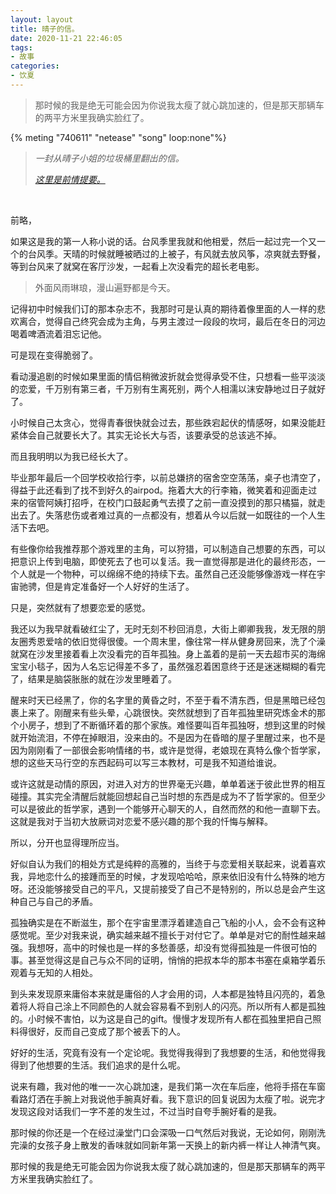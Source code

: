 ```yaml
---
layout: layout
title: 晴子的信。
date: 2020-11-21 22:46:05
tags:
- 故事
categories:
- 饮夏
---
```


> 那时候的我是绝无可能会因为你说我太瘦了就心跳加速的，但是那天那辆车的两平方米里我确实脸红了。

{% meting "740611" "netease" "song" loop:none"%}



> *一封从晴子小姐的垃圾桶里翻出的信。*
>
> *<a href="/2019/08/30/%E5%8F%B0%E9%A3%8E%E5%AD%A3/">这里是前情提要。</a>*

<br/>



前略，

如果这是我的第一人称小说的话。台风季里我就和他相爱，然后一起过完一个又一个的台风季。天晴的时候就睡被晒过的上被子，有风就去放风筝，凉爽就去野餐，等到台风来了就窝在客厅沙发，一起看上次没看完的超长老电影。

> 外面风雨琳琅，漫山遍野都是今天。

记得初中时候我们订的那本杂志不，我那时可是认真的期待着像里面的人一样的悲欢离合，觉得自己终究会成为主角，与男主渡过一段段的坎坷，最后在冬日的河边喝着啤酒流着泪忘记他。

可是现在变得脆弱了。

看动漫追剧的时候如果里面的情侣稍微波折就会觉得承受不住，只想看一些平淡淡的恋爱，千万别有第三者，千万别有生离死别，两个人相濡以沫安静地过日子就好了。

小时候自己太贪心，觉得青春很快就会过去，那些跌宕起伏的情感呀，如果没能赶紧体会自己就要长大了。其实无论长大与否，该要承受的总该逃不掉。

而且我明明以为我已经长大了。

毕业那年最后一个回学校收拾行李，以前总嫌挤的宿舍空空荡荡，桌子也清空了，得益于此还看到了找不到好久的airpod。拖着大大的行李箱，微笑着和迎面走过来的宿管阿姨打招呼，在校门口鼓起勇气去摸了之前一直没摸到的那只橘猫，就走出去了。失落悲伤或者难过真的一点都没有，想着从今以后就一如既往的一个人生活下去吧。

有些像你给我推荐那个游戏里的主角，可以狩猎，可以制造自己想要的东西，可以把意识上传到电脑，即使死去了也可以复活。我一直觉得那是进化的最终形态，一个人就是一个物种，可以绵绵不绝的持续下去。虽然自己还没能够像游戏一样在宇宙驰骋，但是肯定准备好一个人好好的生活了。

只是，突然就有了想要恋爱的感觉。

我还以为我早就看破红尘了，无时无刻不秒回消息，大街上卿卿我我，发无限的朋友圈秀恩爱啥的依旧觉得很傻。一个周末里，像往常一样从健身房回来，洗了个澡就窝在沙发里接着看上次没看完的百年孤独。身上盖着的是前一天去超市买的海绵宝宝小毯子，因为人名忘记得差不多了，虽然强忍着困意终于还是迷迷糊糊的看完了，结果是脑袋胀胀的就在沙发里睡着了。

醒来时天已经黑了，你的名字里的黄昏之时，不至于看不清东西，但是黑暗已经包裹上来了。刚醒来有些头晕，心跳很快。突然就想到了百年孤独里研究炼金术的那个小房子，想到了不断循环着的那个家族。难怪要叫百年孤独呀，想到这里的时候就开始流泪，不停在掉眼泪，没来由的。不是因为在昏暗的屋子里醒过来，也不是因为刚刚看了一部很会影响情绪的书，或许是觉得，老娘现在真特么像个哲学家，想的这些天马行空的东西起码可以写三本教材，可是我不知道给谁说。

或许这就是动情的原因，对进入对方的世界毫无兴趣，单单着迷于彼此世界的相互碰撞。其实完全清醒后就能回想起自己当时想的东西是成为不了哲学家的。但至少可以是彼此的哲学家，遇到一个能够开心聊天的人，自然而然的和他一直聊下去。这就是我对于当初大放厥词对恋爱不感兴趣的那个我的忏悔与解释。

所以，分开也显得理所应当。

好似自认为我们的相处方式是纯粹的高雅的，当终于与恋爱相关联起来，说着喜欢我，异地恋什么的接踵而至的时候，才发现哈哈哈，原来依旧没有什么特殊的地方呀。还没能够接受自己的平凡，又提前接受了自己不是特别的，所以总是会产生这种自己与自己的矛盾。

孤独确实是在不断滋生，那个在宇宙里漂浮着建造自己飞船的小人，会不会有这种感觉呢。至少对我来说，确实越来越不擅长于对付它了。单单是对它的耐性越来越强。我想呀，高中的时候也是一样的多愁善感，却没有觉得孤独是一件很可怕的事。甚至觉得这是自己与众不同的证明，悄悄的把叔本华的那本书塞在桌箱学着乐观着与无知的人相处。

到头来发现原来庸俗本来就是庸俗的人才会用的词，人本都是独特且闪亮的，着急着将人将自己涂上不同颜色的人就会容易看不到别人的闪亮。所以所有人都是孤独的。小时候不害怕，以为这是自己的gift。慢慢才发现所有人都在孤独里把自己照料得很好，反而自己变成了那个被丢下的人。

好好的生活，究竟有没有一个定论呢。我觉得我得到了我想要的生活，和他觉得我得到了他想要的生活。我们追求的是什么呢。

说来有趣，我对他的唯一一次心跳加速，是我们第一次在车后座，他将手搭在车窗看路灯洒在手腕上对我说他手腕真好看。我下意识的回复说因为太瘦了啦。说完才发现这段对话我们一字不差的发生过，不过当时自夸手腕好看的是我。

那时候的你还是一个在经过澡堂门口会深吸一口气然后对我说，无论如何，刚刚洗完澡的女孩子身上散发的香味就如同新年第一天换上的新内裤一样让人神清气爽。

那时候的我是绝无可能会因为你说我太瘦了就心跳加速的，但是那天那辆车的两平方米里我确实脸红了。